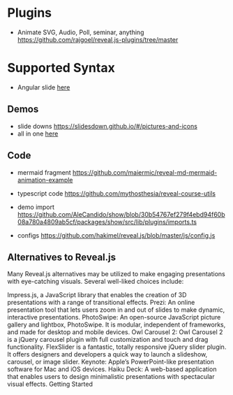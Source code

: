 # Plugins 
- Animate SVG, Audio, Poll, seminar, anything https://github.com/rajgoel/reveal.js-plugins/tree/master
# Supported Syntax 

 - Angular slide [here](https://github.com/rangle/angular-training-slides/blob/efab7fcf49d4c8eedca07a49b37cdc745606658c/_includes/hello.md?plain=1#L2)


## Demos
- slide downs https://slidesdown.github.io/#/pictures-and-icons
- all in one [here](https://github.com/GISforAppliedEconomics/gisforappliedeconomics.github.io/tree/ee5b66937cbb787c65e95b6ed71e7581819c750f/_site/lectures/reveal.js-plugins)
## Code
- mermaid fragment https://github.com/maiermic/reveal-md-mermaid-animation-example
- typescript code  https://github.com/mythosthesia/reveal-course-utils
- demo import https://github.com/AleCandido/show/blob/30b54767ef279f4ebd94f60b08a780a4809ab5cf/packages/show/src/lib/plugins/imports.ts 

- configs https://github.com/hakimel/reveal.js/blob/master/js/config.js

## Alternatives to Reveal.js
Many Reveal.js alternatives may be utilized to make engaging presentations with eye-catching visuals. Several well-liked choices include:

Impress.js, a JavaScript library that enables the creation of 3D presentations with a range of transitional effects.
Prezi: An online presentation tool that lets users zoom in and out of slides to make dynamic, interactive presentations.
PhotoSwipe: An open-source JavaScript picture gallery and lightbox, PhotoSwipe. It is modular, independent of frameworks, and made for desktop and mobile devices.
Owl Carousel 2: Owl Carousel 2 is a jQuery carousel plugin with full customization and touch and drag functionality.
FlexSlider is a fantastic, totally responsive jQuery slider plugin. It offers designers and developers a quick way to launch a slideshow, carousel, or image slider.
Keynote: Apple’s PowerPoint-like presentation software for Mac and iOS devices.
Haiku Deck: A web-based application that enables users to design minimalistic presentations with spectacular visual effects.
Getting Started